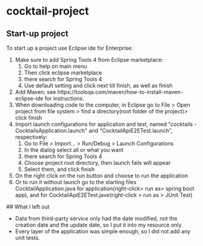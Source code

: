 # cocktail-project
## Start-up project
To start up a project use Eclipse ide for Enterprise:
<ol>
  <li>Make sure to add Spring Tools 4 from Eclipse marketplace:
    <ol>
      <li>Go to help on main menu </li>
      <li>Then click eclipse marketplace </li> 
      <li>there search for Spring Tools 4</li> 
      <li>Use default setting and click next till finish, as well as finish</li>
    </ol> 
  </li>
  <li> Add Maven; see https://toolsqa.com/maven/how-to-install-maven-eclipse-ide for instructions. </li>
  <li> When downloading code to the computer, in Eclipse go to File > Open project from file system > find a directory(root folder of the project)> click         finish</li>
  <li>Import launch configurations for application and test, named "cocktails - CocktailsApplication.launch" and "CocktailApiE2ETest.launch", respectively:
    <ol>
      <li>Go to File > Import... > Run/Debug > Launch Configurations </li>
      <li>In the dialog select all or what you want</li>  
      <li>there search for Spring Tools 4</li> 
      <li>Choose project root directory, then launch fails will appear</li>
      <li>Select them, and click finish</li>
    </ol>
  </li>
<li>On the right click on the run button and choose to run the application</li> 
<li>Or to run it without launch go to the starting files CocktailApplication.java for application(right-click> run as> spring boot app),
  and for CocktailApiE2ETest.jave(right-click > run as > JUnit Test)</li>
</ol>
## What I left out

- Data from third-party service only had the date modified, not the creation date and
the update date, so I put it into my resource only.
- Every layer of the application was simple enough, so I did not add any unit tests.
